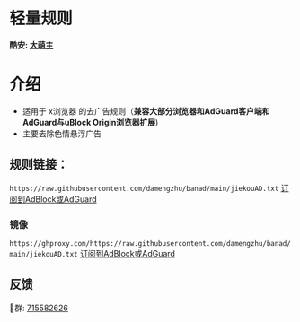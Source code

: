 # 轻量规则
**酷安: [大萌主](http://www.coolapk.com/u/843395)**
# 介绍
* 适用于 x浏览器 的去广告规则（**兼容大部分浏览器和AdGuard客户端和AdGuard与uBlock Origin浏览器扩展**)
* 主要去除色情悬浮广告

## 规则链接：
`https://raw.githubusercontent.com/damengzhu/banad/main/jiekouAD.txt` [订阅到AdBlock或AdGuard](https://subscribe.adblockplus.org/?location=https://raw.githubusercontent.com/damengzhu/banad/main/jiekouAD.txt)
### 镜像
`https://ghproxy.com/https://raw.githubusercontent.com/damengzhu/banad/main/jiekouAD.txt` [订阅到AdBlock或AdGuard](https://subscribe.adblockplus.org/?location=https://ghproxy.com/https://raw.githubusercontent.com/damengzhu/banad/main/jiekouAD.txt)

## 反馈
🐧群: [715582626](https://jq.qq.com/?_wv=1027&k=1jx8rV2k) 
 

